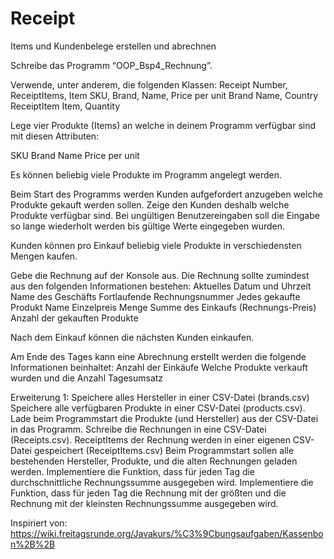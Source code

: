 # Receipt
Items und Kundenbelege erstellen und abrechnen

Schreibe das Programm “OOP_Bsp4_Rechnung”. 

Verwende, unter anderem, die folgenden Klassen:
Receipt
Number, ReceiptItems, 
Item
SKU, Brand, Name, Price per unit
Brand
Name, Country
ReceiptItem
Item, Quantity

Lege vier Produkte (Items) an welche in deinem Programm verfügbar sind mit diesen Attributen:

SKU
Brand
Name
Price per unit

Es können beliebig viele Produkte im Programm angelegt werden.

Beim Start des Programms werden Kunden aufgefordert anzugeben welche Produkte gekauft werden sollen. Zeige den Kunden deshalb welche Produkte verfügbar sind. 
Bei ungültigen Benutzereingaben soll die Eingabe so lange wiederholt werden bis gültige Werte eingegeben wurden. 

Kunden können pro Einkauf beliebig viele Produkte in verschiedensten Mengen kaufen. 

Gebe die Rechnung auf der Konsole aus. Die Rechnung sollte zumindest aus den folgenden Informationen bestehen:
Aktuelles Datum und Uhrzeit
Name des Geschäfts
Fortlaufende Rechnungsnummer
Jedes gekaufte Produkt
Name
Einzelpreis
Menge
Summe des Einkaufs (Rechnungs-Preis)
Anzahl der gekauften Produkte


Nach dem Einkauf können die nächsten Kunden einkaufen. 

Am Ende des Tages kann eine Abrechnung erstellt werden die folgende Informationen beinhaltet:
Anzahl der Einkäufe
Welche Produkte verkauft wurden und die Anzahl
Tagesumsatz


Erweiterung 1:
Speichere alles Hersteller in einer CSV-Datei (brands.csv)
Speichere alle verfügbaren Produkte in einer CSV-Datei (products.csv).
Lade beim Programmstart die Produkte (und Hersteller) aus der CSV-Datei in das Programm. 
Schreibe die Rechnungen in eine CSV-Datei (Receipts.csv). 
ReceiptItems der Rechnung werden in einer eigenen CSV-Datei gespeichert (ReceiptItems.csv)
Beim Programmstart sollen alle bestehenden Hersteller, Produkte, und die alten Rechnungen geladen werden. 
Implementiere die Funktion, dass für jeden Tag die durchschnittliche Rechnungssumme ausgegeben wird. 
Implementiere die Funktion, dass für jeden Tag die Rechnung mit der größten und die Rechnung mit der kleinsten Rechnungssumme ausgegeben wird. 

Inspiriert von:
https://wiki.freitagsrunde.org/Javakurs/%C3%9Cbungsaufgaben/Kassenbon%2B%2B
